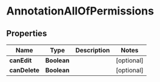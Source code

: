 

# AnnotationAllOfPermissions


## Properties

| Name | Type | Description | Notes |
|------------ | ------------- | ------------- | -------------|
|**canEdit** | **Boolean** |  |  [optional] |
|**canDelete** | **Boolean** |  |  [optional] |



